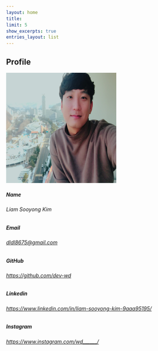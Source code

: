 ```yaml
---
layout: home
title: 
limit: 5
show_excerpts: true
entries_layout: list
---
```





## Profile

<img src="images/profile.jpeg" width="300" height="300">

##### Name
###### Liam Sooyong Kim
#####  Email

###### dldl8675@gmail.com


##### GitHub
###### https://github.com/dev-wd

##### Linkedin

###### https://www.linkedin.com/in/liam-sooyong-kim-9aaa95195/


##### Instagram
###### https://www.instagram.com/wd______/
